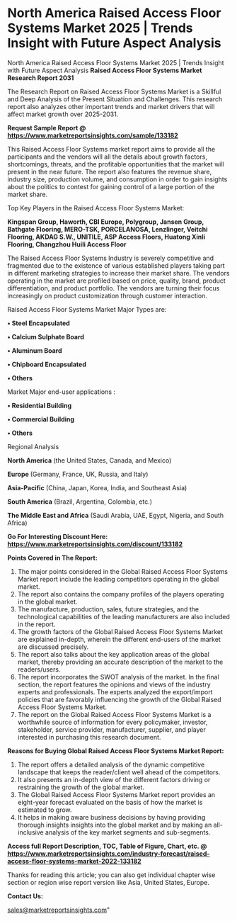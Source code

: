 # North America Raised Access Floor Systems Market 2025 | Trends Insight with Future Aspect Analysis
North America Raised Access Floor Systems Market 2025 | Trends Insight with Future Aspect Analysis
<strong>Raised Access Floor Systems Market Research Report 2031</strong>

The Research Report on Raised Access Floor Systems Market is a Skillful and Deep Analysis of the Present Situation and Challenges. This research report also analyzes other important trends and market drivers that will affect market growth over 2025-2031.

<strong>Request Sample Report @ <a href=https://www.marketreportsinsights.com/sample/133182>https://www.marketreportsinsights.com/sample/133182</a></strong>

This Raised Access Floor Systems market report aims to provide all the participants and the vendors will all the details about growth factors, shortcomings, threats, and the profitable opportunities that the market will present in the near future. The report also features the revenue share, industry size, production volume, and consumption in order to gain insights about the politics to contest for gaining control of a large portion of the market share.

Top Key Players in the Raised Access Floor Systems Market:

<strong>Kingspan Group, Haworth, CBI Europe, Polygroup, Jansen Group, Bathgate Flooring, MERO-TSK, PORCELANOSA, Lenzlinger, Veitchi Flooring, AKDAG S.W., UNITILE, ASP Access Floors, Huatong Xinli Flooring, Changzhou Huili Access Floor</strong>

The Raised Access Floor Systems Industry is severely competitive and fragmented due to the existence of various established players taking part in different marketing strategies to increase their market share. The vendors operating in the market are profiled based on price, quality, brand, product differentiation, and product portfolio. The vendors are turning their focus increasingly on product customization through customer interaction.

Raised Access Floor Systems Market Major Types are:

<strong>• Steel Encapsulated

• Calcium Sulphate Board

• Aluminum Board

• Chipboard Encapsulated

• Others</strong>

Market Major end-user applications :

<strong>• Residential Building

• Commercial Building

• Others</strong>

Regional Analysis

</u><strong><b>North America</b></strong> (the United States, Canada, and Mexico)

<strong><b>Europe </b></strong>(Germany, France, UK, Russia, and Italy)

<strong><b>Asia-Pacific</b></strong> (China, Japan, Korea, India, and Southeast Asia)

<strong><b>South America</b></strong> (Brazil, Argentina, Colombia, etc.)

<strong><b>The Middle East and Africa</b></strong> (Saudi Arabia, UAE, Egypt, Nigeria, and South Africa)

<strong>Go For Interesting Discount Here: <a href=https://www.marketreportsinsights.com/discount/133182>https://www.marketreportsinsights.com/discount/133182</a></strong>

<strong>Points Covered in The Report:</strong>
<ol>
  <li>The major points considered in the Global Raised Access Floor Systems Market report include the leading competitors operating in the global market.</li>
  <li>The report also contains the company profiles of the players operating in the global market.</li>
  <li>The manufacture, production, sales, future strategies, and the technological capabilities of the leading manufacturers are also included in the report.</li>
  <li>The growth factors of the Global Raised Access Floor Systems Market are explained in-depth, wherein the different end-users of the market are discussed precisely.</li>
  <li>The report also talks about the key application areas of the global market, thereby providing an accurate description of the market to the readers/users.</li>
  <li>The report incorporates the SWOT analysis of the market. In the final section, the report features the opinions and views of the industry experts and professionals. The experts analyzed the export/import policies that are favorably influencing the growth of the Global Raised Access Floor Systems Market.</li>
  <li>The report on the Global Raised Access Floor Systems Market is a worthwhile source of information for every policymaker, investor, stakeholder, service provider, manufacturer, supplier, and player interested in purchasing this research document.</li>
</ol>
<strong>Reasons for Buying Global Raised Access Floor Systems Market Report:</strong>

<ol>
  <li>The report offers a detailed analysis of the dynamic competitive landscape that keeps the reader/client well ahead of the competitors.</li>
  <li>It also presents an in-depth view of the different factors driving or restraining the growth of the global market.</li>
  <li>The Global Raised Access Floor Systems Market report provides an eight-year forecast evaluated on the basis of how the market is estimated to grow.</li>
  <li>It helps in making aware business decisions by having providing thorough insights insights into the global market and by making an all-inclusive analysis of the key market segments and sub-segments.</li>
</ol>
<strong>Access full Report Description, TOC, Table of Figure, Chart, etc. @ <a href=https://www.marketreportsinsights.com/industry-forecast/raised-access-floor-systems-market-2022-133182>https://www.marketreportsinsights.com/industry-forecast/raised-access-floor-systems-market-2022-133182</a></strong>


Thanks for reading this article; you can also get individual chapter wise section or region wise report version like Asia, United States, Europe.

<strong>Contact Us:</strong>

sales@marketreportsinsights.com"
